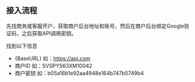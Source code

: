 ## 接入流程
先找商务或客服开户，获取商户后台地址和账号，然后在商户后台绑定Google验证码，之后获取API调用密钥。

找到以下信息

* {BaseURL} 如：https://api.com
* 商户ID  如：SVSPYS63XM10042
* 商户密钥 如：b05a16b1e92aa4948e164b747b5749b4
